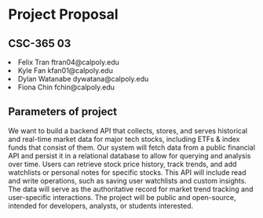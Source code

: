 # Project Proposal
<h2>CSC-365 03</h2> 
<li>Felix Tran ftran04@calpoly.edu</li>
<li>Kyle Fan kfan01@calpoly.edu</li>
<li>Dylan Watanabe dywatana@calpoly.edu</li>
<li>Fiona Chin fchin@calpoly.edu</li>

## Parameters of project
We want to build a backend API that collects, stores, and serves historical and real-time market data for major tech stocks, including ETFs & index funds that consist of them. Our system will fetch data from a public financial API and persist it in a relational database to allow for querying and analysis over time. Users can retrieve stock price history, track trends, and add watchlists or personal notes for specific stocks. This API will include read and write operations, such as saving user watchlists and custom insights. The data will serve as the authoritative record for market trend tracking and user-specific interactions. The project will be public and open-source, intended for developers, analysts, or students interested.
